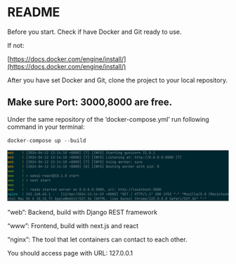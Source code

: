 # README

Before you start. Check if have Docker and Git ready to use.

If not:

[https://docs.docker.com/engine/install/](https://docs.docker.com/engine/install/)

After you have set Docker and Git, clone the project to your local repository.
## Make sure Port: 3000,8000 are free.
Under the same repository of the ‘docker-compose.yml’ run following command in your terminal:

```jsx
docker-compose up --build
```

![Screenshot 2024-04-12 at 14.16.02.png](README/Screenshot_2024-04-12_at_14.16.02.png)

“web”: Backend, build with Django REST framework

“www”: Frontend, build with next.js and react

“nginx”: The tool that let containers can contact to each other.

You should access page with URL: 127.0.0.1